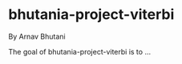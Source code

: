 
# bhutania-project-viterbi

By Arnav Bhutani

<!-- badges: start -->
<!-- badges: end -->

The goal of bhutania-project-viterbi is to ...

